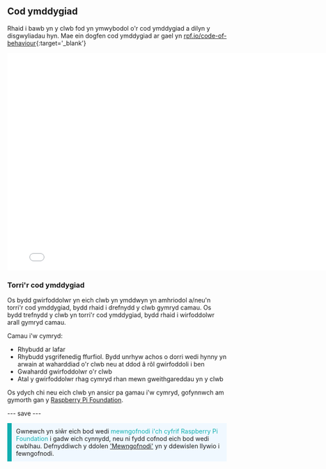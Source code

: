 ## Cod ymddygiad

Rhaid i bawb yn y clwb fod yn ymwybodol o'r cod ymddygiad a dilyn y disgwyliadau hyn. Mae ein dogfen cod ymddygiad ar gael yn [rpf.io/code-of-behaviour](http://rpf.io/code-of-behaviour){:target='_blank'}

<embed src="images/Raspberry_Pi_Foundation-safeguarding-code-of-behaviour.pdf" width="790" height="500" 
 type="application/pdf">
<br>
### Torri'r cod ymddygiad

Os bydd gwirfoddolwr yn eich clwb yn ymddwyn yn amhriodol a/neu'n torri'r cod ymddygiad, bydd rhaid i drefnydd y clwb gymryd camau. Os bydd trefnydd y clwb yn torri'r cod ymddygiad, bydd rhaid i wirfoddolwr arall gymryd camau.

Camau i'w cymryd:

* Rhybudd ar lafar
* Rhybudd ysgrifenedig ffurfiol. Bydd unrhyw achos o dorri wedi hynny yn arwain at waharddiad o'r clwb neu at ddod â rôl gwirfoddoli i ben
* Gwahardd gwirfoddolwr o'r clwb
* Atal y gwirfoddolwr rhag cymryd rhan mewn gweithgareddau yn y clwb

Os ydych chi neu eich clwb yn ansicr pa gamau i'w cymryd, gofynnwch am gymorth gan y <a href="mailto:safeguarding@raspberrypi.org">Raspberry Pi Foundation</a>.

--- save ---

<p style="border-left: solid; border-width:10px; border-color: #0faeb0; background-color: aliceblue; padding: 10px;">
Gwnewch yn siŵr eich bod wedi <span style="color: #0faeb0">mewngofnodi i'ch cyfrif Raspberry Pi Foundation</span> i gadw eich cynnydd, neu ni fydd cofnod eich bod wedi cwblhau. Defnyddiwch y ddolen <a href="https://my.raspberrypi.org/login">'Mewngofnodi'</a> yn y ddewislen llywio i fewngofnodi.
</p>
